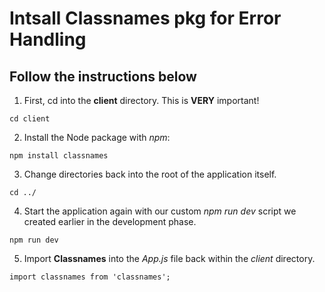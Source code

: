 # Intsall Classnames pkg for Error Handling

## Follow the instructions below

1. First, cd into the **client** directory. This is **VERY** important!

```
cd client
```

2. Install the Node package with _npm_:

```
npm install classnames
```

3. Change directories back into the root of the application itself.

```
cd ../
```

4. Start the application again with our custom _npm run dev_ script we created earlier in the development phase.

```
npm run dev
```

5. Import **Classnames** into the _App.js_ file back within the _client_ directory.

```
import classnames from 'classnames';
```
